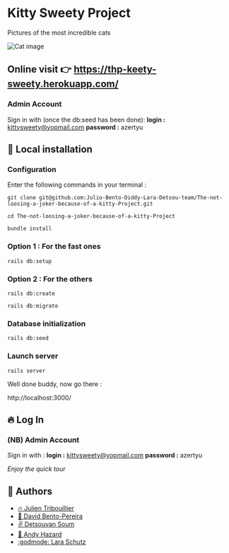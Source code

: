# Kitty Sweety Project

Pictures of the most incredible cats

![Cat image](https://images.unsplash.com/photo-1494256997604-768d1f608cac?ixlib=rb-1.2.1&ixid=eyJhcHBfaWQiOjEyMDd9&auto=format&fit=crop&w=1101&q=80)

## Online visit 👉 https://thp-keety-sweety.herokuapp.com/

### Admin Account

Sign in with (once the db:seed has been done):
**login :** kittysweety@yopmail.com
**password :** azertyu

## :wrench: Local installation

### Configuration
Enter the following commands in your terminal :

`git clone git@github.com:Julio-Bento-Diddy-Lara-Detsou-team/The-not-loosing-a-joker-because-of-a-kitty-Project.git`

`cd The-not-loosing-a-joker-because-of-a-kitty-Project`

`bundle install`

### Option 1 : For the fast ones

`rails db:setup`

### Option 2 : For the others

`rails db:create`

`rails db:migrate`

### Database initialization

`rails db:seed`

### Launch server

`rails server`

Well done buddy, now go there :

http://localhost:3000/

## 🔥 Log In

### (NB) Admin Account

Sign in with :
**login :** kittysweety@yopmail.com
**password :** azertyu

*Enjoy the quick tour*

## 🐯 Authors

- [:fire: Julien Tribouillier](https://github.com/Popikadir)
- [:seedling: David Bento-Pereira](https://github.com/davidBentoPereira)
- [:v: Detsouvan Soum](https://github.com/detsou)
- [:muscle: Andy Hazard](https://github.com/didy400)
- [:godmode: Lara Schutz](https://github.com/Laramarey)
